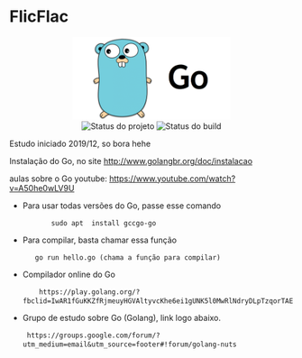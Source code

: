# FlicFlac


<p align="center">
    <img  src="Exemplos/go.png" title="Logo da Go" width="280"><br />
    <img src="https://img.shields.io/maintenance/yes/2019?style=for-the-badge" title="Status do projeto">
    <img src="https://img.shields.io/travis/ccuffs/template?style=for-the-badge" title="Status do build">
</p>


Estudo iniciado 2019/12, so bora hehe


Instalação do Go, no site
http://www.golangbr.org/doc/instalacao


aulas sobre o Go
youtube: https://www.youtube.com/watch?v=A50he0wLV9U





- Para usar todas versões do Go, passe esse comando

             sudo apt  install gccgo-go 

- Para compilar, basta chamar essa função

         go run hello.go (chama a função para compilar)
         
- Compilador online do Go

          https://play.golang.org/?fbclid=IwAR1fGuKKZfRjmeuyHGVAltyvcKhe6ei1gUNK5l0MwRlNdryDLpTzqorTAEk
         
 - Grupo de estudo sobre Go (Golang), link logo abaixo.
    
        https://groups.google.com/forum/?utm_medium=email&utm_source=footer#!forum/golang-nuts
